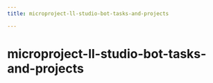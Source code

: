 ```yaml
---
title: microproject-ll-studio-bot-tasks-and-projects

---
```


# microproject-ll-studio-bot-tasks-and-projects